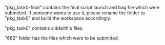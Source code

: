 "pkg_task0-final" contains the final script,launch and bag file which were submitted. If someone wants to use it, please rename the folder to "pkg_task0" and build the workspace accordingly. <br />

"pkg_task0" contains siddarth's files. <br />

"662" folder has the files which were to be submitted.
